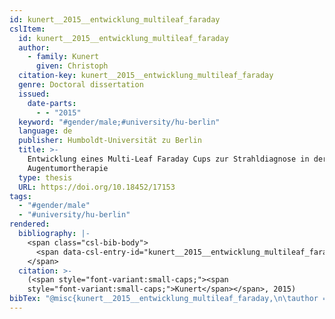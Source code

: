 ```yaml
---
id: kunert__2015__entwicklung_multileaf_faraday
cslItem:
  id: kunert__2015__entwicklung_multileaf_faraday
  author:
    - family: Kunert
      given: Christoph
  citation-key: kunert__2015__entwicklung_multileaf_faraday
  genre: Doctoral dissertation
  issued:
    date-parts:
      - - "2015"
  keyword: "#gender/male;#university/hu-berlin"
  language: de
  publisher: Humboldt-Universität zu Berlin
  title: >-
    Entwicklung eines Multi-Leaf Faraday Cups zur Strahldiagnose in der
    Augentumortherapie
  type: thesis
  URL: https://doi.org/10.18452/17153
tags:
  - "#gender/male"
  - "#university/hu-berlin"
rendered:
  bibliography: |-
    <span class="csl-bib-body">
      <span data-csl-entry-id="kunert__2015__entwicklung_multileaf_faraday" class="csl-entry"><span class='author-bib'>Kunert</span>. <span class='date-bib'>(2015)</span>. <span class='title'><i><b><span style="font-style:normal;">Entwicklung eines Multi-Leaf Faraday Cups zur Strahldiagnose in der Augentumortherapie</span></b></i></span> [Doctoral dissertation, Humboldt-Universität zu Berlin]. <span class='URL'><a href='https://doi.org/10.18452/17153'>LINK</a></span></span>
    </span>
  citation: >-
    (<span style="font-variant:small-caps;"><span
    style="font-variant:small-caps;">Kunert</span></span>, 2015)
bibTex: "@misc{kunert__2015__entwicklung_multileaf_faraday,\n\tauthor = {Kunert, Christoph},\n\tyear = {2015},\n\tschool = {Humboldt-Universit{\\\" a}t zu Berlin},\n\ttitle = {Entwicklung eines {Multi}-{Leaf} {Faraday} {Cups} zur {Strahldiagnose} in der {Augentumortherapie}},\n\ttype = {Doctoral dissertation},\n\turl = {https://doi.org/10.18452/17153},\n}\n\n"
---
```


